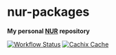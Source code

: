 # nur-packages

**My personal [NUR](https://github.com/nix-community/NUR) repository**

[![Workflow Status](https://github.com/Gerschtli/nur-packages/workflows/Build/badge.svg)](https://github.com/Gerschtli/nur-packages/actions)
[![Cachix Cache](https://img.shields.io/badge/cachix-gerschtli-blue.svg)](https://gerschtli.cachix.org)
